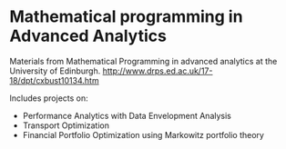 # Mathematical programming in Advanced Analytics

Materials from Mathematical Programming in advanced analytics at the University of Edinburgh. 
http://www.drps.ed.ac.uk/17-18/dpt/cxbust10134.htm

Includes projects on: 

- Performance Analytics with Data Envelopment Analysis 
- Transport Optimization
- Financial Portfolio Optimization using Markowitz portfolio theory
